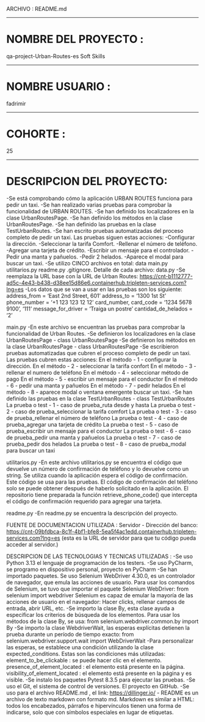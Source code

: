 ARCHIVO :
README.md

---
# NOMBRE DEL PROYECTO :
qa-project-Urban-Routes-es Soft Skills

  
---

# NOMBRE USUARIO :
fadrimir

---
# COHORTE :
25

---
# DESCRIPCION DEL PROYECTO:

-Se está comprobando cómo la aplicación URBAN ROUTES funciona para pedir un taxi.
-Se han realizado varias pruebas para comprobar la funcionalidad de URBAN ROUTES.
-Se han definido los localizadores en la clase UrbanRoutesPage.
-Se han definido los métodos en la clase UrbanRoutesPage.
-Se han definido las pruebas en la clase TestUrbanRoutes.
-Se han escrito pruebas automatizadas del proceso completo de pedir un taxi. Las pruebas siguen estas acciones:
-Configurar la dirección.
-Seleccionar la tarifa Comfort.
-Rellenar el número de teléfono.
-Agregar una tarjeta de crédito.
-Escribir un mensaje para el controlador.
-Pedir una manta y pañuelos.
-Pedir 2 helados.
-Aparece el modal para buscar un taxi.
-Se utilizo CINCO archivos en total:
data
main.py
utilitarios.py
readme.py
.gitignore.
Detalle de cada archivo:
data.py
-Se reemplaza la URL base con la URL de Urban Routes:
https://cnt-b1112777-ad5c-4e43-b438-d38ee15d86e6.containerhub.tripleten-services.com?lng=es
-Los datos que se van a usar en las pruebas son los siguiente:
address_from = ‘East 2nd Street, 601’
address_to = ‘1300 1st St’
phone_number = ‘+1 123 123 12 12’
card_number, card_code = ‘1234 5678 9100’, ‘111’
message_for_driver = ‘Traiga un postre’
cantidad_de_helados = ‘2’

main.py
-En este archivo se encuentran las pruebas para comprobar la funcionalidad de Urban Routes.
-Se definieron los localizadores en la clase UrbanRoutesPage - class UrbanRoutesPage
-Se definieron los métodos en la clase UrbanRoutesPage - class UrbanRoutesPage
-Se escribieron pruebas automatizadas que cubren el proceso completo de pedir un taxi. Las pruebas cubren estas acciones:
En el método - 1 - configurar la dirección.
En el método - 2 - seleccionar la tarifa confort
En el método - 3 - rellenar el numero de teléfono
En el método - 4 - seleccionar método de pago
En el método - 5 - escribir un mensaje para el conductor
En el método - 6 - pedir una manta y pañuelos
En el método - 7 - pedir helados
En el método - 8 - aparece modal o ventana emergente buscar un taxi.
-Se han definido las pruebas en la clase TestUrbanRoutes - class TestUrbanRoutes
La prueba o test - 1 - caso de prueba_ruta desde y hasta
La prueba o test - 2 - caso de prueba_seleccionar la tarifa comfort
La prueba o test - 3 - caso de prueba_rellenar el número de teléfono
La prueba o test - 4 - caso de prueba_agregar una tarjeta de crédito
La prueba o test - 5 - caso de prueba_escribir un mensaje para el conductor
La prueba o test - 6 - caso de prueba_pedir una manta y pañuelos
La prueba o test - 7 - caso de prueba_pedir dos helados
La prueba o test - 8 - caso de prueba_modal para buscar un taxi

utilitarios.py
-En este archivo utilitarios.py se encuentra el código que devuelve un número de confirmación de teléfono y lo devuelve como un string. Se utiliza cuando la aplicación espera el código de confirmación. Este código se usa para las pruebas. El código de confirmación del teléfono solo se puede obtener después de haberlo solicitado en la aplicación. El repositorio tiene preparada la función retrieve_phone_code() que intercepta el código de confirmación requerido para agregar una tarjeta.

readme.py
-En readme.py se encuentra la descripción del proyecto.

FUENTE DE DOCUMENTACION UTILIZADA :
Servidor - Dirección del banco:
https://cnt-09bfdbca-8c1f-4bf1-bfe8-5ea5f4ac1edd.containerhub.tripleten-services.com?lng=es
(esta es la URL de servidor para que tu código pueda acceder al servidor.)

DESCRIPCION DE LAS TECNOLOGIAS Y TECNICAS UTILIZADAS :
-Se uso Python 3.13 el lenguaje de programación de los testers.
-Se uso PyCharm, se programo en dispositivo personal, proyecto en PyCharm
-Se han importado paquetes. Se uso Selenium WebDriver 4.30.0, es un controlador de navegador, que emula las acciones de usuario.
Para usar los comandos de Selenium, se tuvo que importar el paquete Selenium WebDriver:
from selenium import webdriver
Selenium es capaz de emular la mayoría de las acciones de usuario en el navegador:
Hacer clicks, rellenar campos de entrada, abrir URL, etc.
-Se importo la clase By, esta clase ayuda a especificar los criterios de búsqueda de los elementos. Para usar los métodos de la clase By, se usa: from selenium.webdriver.common.by import By
-Se importo la clase WebdriverWait, las esperas explícitas detienen la prueba durante un período de tiempo exacto: from selenium.webdriver.support.wait import WebDriverWait
-Para personalizar las esperas, se establece una condición utilizando la clase expected_conditions. Estas son las condiciones más utilizadas:
element_to_be_clickable : se puede hacer clic en el elemento.
presence_of_element_located : el elemento está presente en la página.
visibility_of_element_located : el elemento está presente en la página y es visible.
-Se instalo los paquetes Pytest 8.3.5 para ejecutar las pruebas.
-Se uso el Git, el sistema de control de versiones. El proyecto en GitHub.
-Se uso para el archivo README.md , el link: https://dillinger.io/ - README es un archivo de texto markdown con formato md. Markdown es similar a HTML: todos los encabezados, párrafos e hipervínculos tienen una forma de indicarse, solo que con símbolos especiales en lugar de etiquetas.
